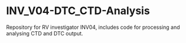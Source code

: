 # INV_V04-DTC_CTD-Analysis
Repository for RV investigator INV04, includes code for processing and analysing CTD and DTC output.
